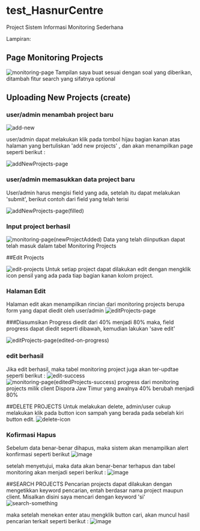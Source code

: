 # test_HasnurCentre
Project Sistem Informasi Monitoring Sederhana 

Lampiran:

## Page Monitoring Projects
![monitoring-page](https://user-images.githubusercontent.com/92689956/179533600-94e9579a-d436-4128-899b-862e061c25b4.png)
Tampilan saya buat sesuai dengan soal yang diberikan, ditambah fitur search yang sifatnya optional

## Uploading New Projects (create)
### user/admin menambah project baru

![add-new](https://user-images.githubusercontent.com/92689956/179535137-ce2b585f-6bdb-49e6-8446-5cb1336e37d5.png)

user/admin dapat melakukan klik pada tombol hijau bagian kanan atas halaman yang bertuliskan 'add new projects' , dan akan menampilkan page seperti berikut :

![addNewProjects-page](https://user-images.githubusercontent.com/92689956/179535573-c666dc1c-e253-47c1-a77a-975c5614b6be.png)

### user/admin memasukkan data project baru
User/admin harus mengisi field yang ada, setelah itu dapat melakukan 'submit', berikut contoh dari field yang telah terisi

![addNewProjects-page(filled)](https://user-images.githubusercontent.com/92689956/179535770-a4b27ae3-7a69-4021-ac97-d242af5fbb07.png)

### Input project berhasil

![monitoring-page(newProjectAdded)](https://user-images.githubusercontent.com/92689956/179536142-9d1a90b8-280e-4d99-a251-507fb6d14551.png)
Data yang telah diinputkan dapat telah masuk dalam tabel Monitoring Projects

##Edit Projects

![edit-projects](https://user-images.githubusercontent.com/92689956/179537156-df478dba-1208-4585-9e65-74add22a5e2f.png)
Untuk setiap project dapat dilakukan edit dengan mengklik icon pensil yang ada pada tiap bagian kanan kolom project.

### Halaman Edit
Halaman edit akan menampilkan rincian dari monitoring projects berupa form yang dapat diedit oleh user/admin
![editProjects-page](https://user-images.githubusercontent.com/92689956/179537546-78c5e7a0-ca20-4b00-a0f2-4f6c16746f19.png)

###Diasumsikan Progress diedit dari 40% menjadi 80% maka, field progress dapat diedit seperti dibawah, kemudian lakukan 'save edit'

![editProjects-page(edited-on-progress)](https://user-images.githubusercontent.com/92689956/179537933-a06baae2-1a51-4ade-a585-108d7db44dee.png)

### edit berhasil
Jika edit berhasil, maka tabel monitoring project juga akan ter-updtae seperti berikut :
![edit-success](https://user-images.githubusercontent.com/92689956/179538887-99400725-0d97-4977-ad38-97e1dab914ad.png)
![monitoring-page(editedProjects-success)](https://user-images.githubusercontent.com/92689956/179538897-8c76618b-3e5f-4340-a7ef-f108d7a90d8b.png)
progress dari monitoring projects milik client Dispora Jaw Timur yang awalnya 40% berubah menjadi 80%


##DELETE PROJECTS
Untuk melakukan delete, admin/user cukup melakukan klik pada button icon sampah yang berada pada sebelah kiri button edit.
![delete-icon](https://user-images.githubusercontent.com/92689956/179539514-9048e988-bd24-40da-bedd-699bd7511101.png)

### Kofirmasi Hapus
Sebelum data benar-benar dihapus, maka sistem akan menampilkan alert konfirmasi seperti berikut
![image](https://user-images.githubusercontent.com/92689956/179539843-3f79ef74-1c1d-4fca-ac1a-3258322ddd36.png)

setelah menyetujui, maka data akan benar-benar terhapus dan tabel monitoring akan menjadi seperi berikut :
![image](https://user-images.githubusercontent.com/92689956/179540067-1ec7f3f1-721b-4e6b-8d64-7097a4bc02fe.png)


##SEARCH PROJECTS
Pencarian projects dapat dilakukan dengan mengetikkan keyword pencarian, entah berdasar nama project maupun client. Misalkan disini saya mencari dengan keyword 'si'
![search-something](https://user-images.githubusercontent.com/92689956/179540592-31a59b20-1558-4726-85ca-c4fb888b67c0.png)

maka setelah menekan enter atau mengklik button cari, akan muncul hasil pencarian terkait seperti berikut :
![image](https://user-images.githubusercontent.com/92689956/179540851-ece3b459-8741-4e1a-8ff4-77f6457e399f.png)



